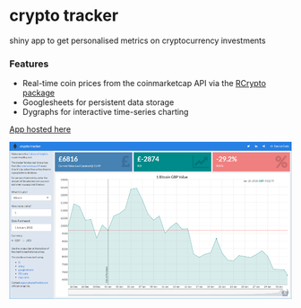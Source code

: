 # crypto tracker

shiny app to get personalised metrics on cryptocurrency investments

### Features

- Real-time coin prices from the coinmarketcap API via the [RCrypto package](https://cran.r-project.org/web/packages/RCrypto/index.html)
- Googlesheets for persistent data storage
- Dygraphs for interactive time-series charting

[App hosted here](https://cultureofinsight.shinyapps.io/crypto_tracker/)

![](screengrab.png)

